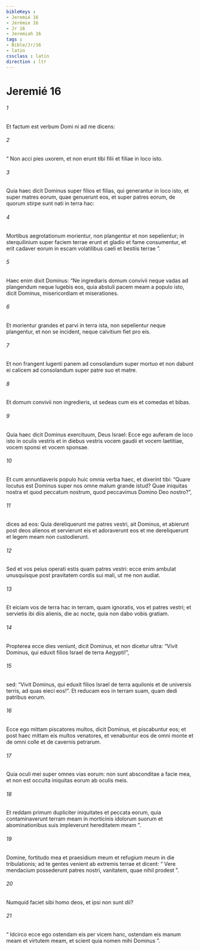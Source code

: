 ```yaml
---
bibleKeys : 
- Jeremié 16
- Jérémie 16
- Jr 16
- Jeremiah 16
tags : 
- Bible/Jr/16
- latin
cssclass : latin
direction : ltr
---
```


# Jeremié 16

###### 1
Et factum est verbum Domi ni ad me dicens: 
###### 2
“ Non acci pies uxorem, et non erunt tibi filii et filiae in loco isto. 
###### 3
Quia haec dicit Dominus super filios et filias, qui generantur in loco isto, et super matres eorum, quae genuerunt eos, et super patres eorum, de quorum stirpe sunt nati in terra hac: 
###### 4
Mortibus aegrotationum morientur, non plangentur et non sepelientur; in sterquilinium super faciem terrae erunt et gladio et fame consumentur, et erit cadaver eorum in escam volatilibus caeli et bestiis terrae ”. 
###### 5
Haec enim dixit Dominus: “Ne ingrediaris domum convivii neque vadas ad plangendum neque lugebis eos, quia abstuli pacem meam a populo isto, dicit Dominus, misericordiam et miserationes. 
###### 6
Et morientur grandes et parvi in terra ista, non sepelientur neque plangentur, et non se incident, neque calvitium fiet pro eis. 
###### 7
Et non frangent lugenti panem ad consolandum super mortuo et non dabunt ei calicem ad consolandum super patre suo et matre. 
###### 8
Et domum convivii non ingredieris, ut sedeas cum eis et comedas et bibas. 
###### 9
Quia haec dicit Dominus exercituum, Deus Israel: Ecce ego auferam de loco isto in oculis vestris et in diebus vestris vocem gaudii et vocem laetitiae, vocem sponsi et vocem sponsae.
###### 10
Et cum annuntiaveris populo huic omnia verba haec, et dixerint tibi: “Quare locutus est Dominus super nos omne malum grande istud? Quae iniquitas nostra et quod peccatum nostrum, quod peccavimus Domino Deo nostro?”, 
###### 11
dices ad eos: Quia dereliquerunt me patres vestri, ait Dominus, et abierunt post deos alienos et servierunt eis et adoraverunt eos et me dereliquerunt et legem meam non custodierunt. 
###### 12
Sed et vos peius operati estis quam patres vestri: ecce enim ambulat unusquisque post pravitatem cordis sui mali, ut me non audiat. 
###### 13
Et eiciam vos de terra hac in terram, quam ignoratis, vos et patres vestri; et servietis ibi diis alienis, die ac nocte, quia non dabo vobis gratiam.
###### 14
Propterea ecce dies veniunt, dicit Dominus, et non dicetur ultra: “Vivit Dominus, qui eduxit filios Israel de terra Aegypti!”, 
###### 15
sed: “Vivit Dominus, qui eduxit filios Israel de terra aquilonis et de universis terris, ad quas eieci eos!”. Et reducam eos in terram suam, quam dedi patribus eorum.
###### 16
Ecce ego mittam piscatores multos, dicit Dominus, et piscabuntur eos; et post haec mittam eis multos venatores, et venabuntur eos de omni monte et de omni colle et de cavernis petrarum. 
###### 17
Quia oculi mei super omnes vias eorum: non sunt absconditae a facie mea, et non est occulta iniquitas eorum ab oculis meis. 
###### 18
Et reddam primum dupliciter iniquitates et peccata eorum, quia contaminaverunt terram meam in morticinis idolorum suorum et abominationibus suis impleverunt hereditatem meam ”.
###### 19
Domine, fortitudo mea et praesidium meum et refugium meum in die tribulationis; ad te gentes venient ab extremis terrae et dicent: “ Vere mendacium possederunt patres nostri, vanitatem, quae nihil prodest ”.
###### 20
Numquid faciet sibi homo deos, et ipsi non sunt dii?
###### 21
“ Idcirco ecce ego ostendam eis per vicem hanc, ostendam eis manum meam et virtutem meam, et scient quia nomen mihi Dominus ”.
